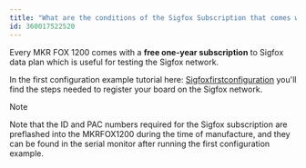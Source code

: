 ```yaml
---
title: "What are the conditions of the Sigfox Subscription that comes with the MKR Fox 1200?"
id: 360017522520
---
```


Every MKR FOX 1200 comes with a **free one-year subscription** to Sigfox data plan which is useful for testing the Sigfox network.

In the first configuration example tutorial here: [Sigfoxfirstconfiguration](https://www.arduino.cc/en/Tutorial/SigFoxFirstConfiguration) you'll find the steps needed to register your board on the Sigfox network.

> [!NOTE]
> Note that the ID and PAC numbers required for the Sigfox subscription are preflashed into the MKRFOX1200 during the time of manufacture, and they can be found in the serial monitor after running the first configuration example.
